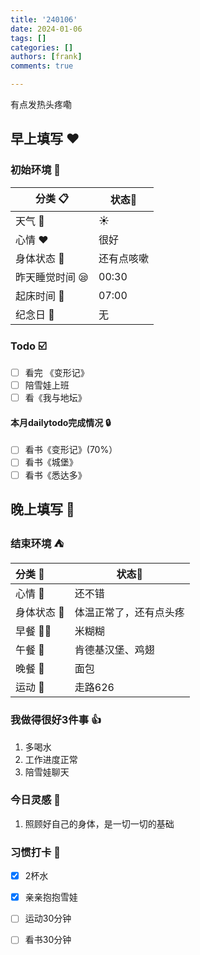 ```yaml
---
title: '240106'
date: 2024-01-06
tags: []
categories: []
authors: [frank]
comments: true

---
```


有点发热头疼嘞
<!-- more -->

## 早上填写 :heart:

### 初始环境 :european_castle:

| 分类 :clipboard:                   | 状态:stars: |
| ---------------------------------- | ----------- |
| 天气 :penguin:                     | :sunny:     |
| 心情 :heart:                       | 很好 |
| 身体状态 :information_desk_person: | 还有点咳嗽 |
| 昨天睡觉时间 :sleepy:              | 00:30   |
| 起床时间 :couple_with_heart:       | 07:00   |
| 纪念日 :calendar:                  | 无          |

### Todo :ballot_box_with_check:

- [ ] 看完 《变形记》
- [ ] 陪雪娃上班
- [ ] 看《我与地坛》

#### 本月dailytodo完成情况 :lock:

- [ ] 看书《变形记》(70%）
- [ ] 看书《城堡》
- [ ] 看书《悉达多》

## 晚上填写 :bridge_at_night:

### 结束环境 :tent:

| 分类 :blue_book:                   | 状态:stars:        |
| :--------------------------------- | ------------------ |
| 心情 :heartbeat:                   | 还不错             |
| 身体状态 :information_desk_person: | 体温正常了，还有点头疼  |
| 早餐 :egg::bread:                  | 米糊糊     |
| 午餐 :stew:                        | 肯德基汉堡、鸡翅 |
| 晚餐 :sushi:                       | 面包             |
| 运动 :dancers:                     | 走路626          |

### 我做得很好3件事 :thumbsup:

1. 多喝水
2. 工作进度正常
3. 陪雪娃聊天

### 今日灵感 :thought_balloon:

1. 照顾好自己的身体，是一切一切的基础

### 习惯打卡 :high_brightness:

- [x] 2杯水
- [x] 亲亲抱抱雪娃
- [ ] 运动30分钟
- [ ] 看书30分钟

